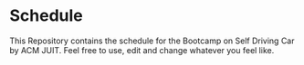 # Schedule
 This Repository contains the schedule for the Bootcamp on Self Driving Car by ACM JUIT. Feel free to use, edit and change whatever you feel like. 
